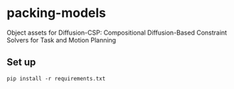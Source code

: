 # packing-models
Object assets for Diffusion-CSP: Compositional Diffusion-Based Constraint Solvers for Task and Motion Planning

## Set up

```shell
pip install -r requirements.txt
```
